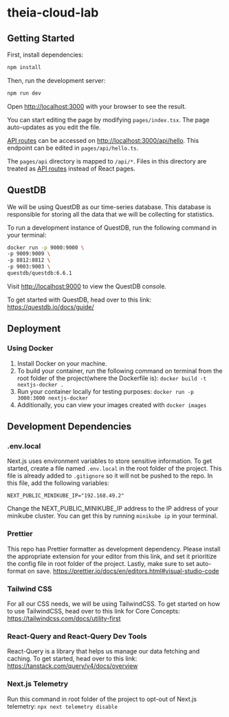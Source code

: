 # theia-cloud-lab

## Getting Started

First, install dependencies:

```bash
npm install
```

Then, run the development server:

```bash
npm run dev
```

Open [http://localhost:3000](http://localhost:3000) with your browser to see the result.

You can start editing the page by modifying `pages/index.tsx`. The page auto-updates as you edit the file.

[API routes](https://nextjs.org/docs/api-routes/introduction) can be accessed on [http://localhost:3000/api/hello](http://localhost:3000/api/hello). This endpoint can be edited in `pages/api/hello.ts`.

The `pages/api` directory is mapped to `/api/*`. Files in this directory are treated as [API routes](https://nextjs.org/docs/api-routes/introduction) instead of React pages.

## QuestDB

We will be using QuestDB as our time-series database. This database is responsible for storing all the data that we will be collecting for statistics.

To run a development instance of QuestDB, run the following command in your terminal:

```bash
docker run -p 9000:9000 \
-p 9009:9009 \
-p 8812:8812 \
-p 9003:9003 \
questdb/questdb:6.6.1
```

Visit [http://localhost:9000](http://localhost:9000) to view the QuestDB console.

To get started with QuestDB, head over to this link: https://questdb.io/docs/guide/

## Deployment

### Using Docker

1. Install Docker on your machine.
2. To build your container, run the following command on terminal from the root folder of the project(where the Dockerfile is): `docker build -t nextjs-docker .`
3. Run your container locally for testing purposes: `docker run -p 3000:3000 nextjs-docker`
4. Additionally, you can view your images created with `docker images`

## Development Dependencies

### .env.local

Next.js uses environment variables to store sensitive information. To get started, create a file named `.env.local` in the root folder of the project. This file is already added to `.gitignore` so it will not be pushed to the repo. In this file, add the following variables:

```
NEXT_PUBLIC_MINIKUBE_IP="192.168.49.2"
```

Change the NEXT_PUBLIC_MINIKUBE_IP address to the IP address of your minikube cluster. You can get this by running `minikube ip` in your terminal.

### Prettier

This repo has Prettier formatter as development dependency. Please install the appropriate extension for your editor from this link, and set it prioritize the config file in root folder of the project. Lastly, make sure to set auto-format on save. https://prettier.io/docs/en/editors.html#visual-studio-code

### Tailwind CSS

For all our CSS needs, we will be using TailwindCSS. To get started on how to use TailwindCSS, head over to this link for Core Concepts: https://tailwindcss.com/docs/utility-first

### React-Query and React-Query Dev Tools

React-Query is a library that helps us manage our data fetching and caching. To get started, head over to this link: https://tanstack.com/query/v4/docs/overview

### Next.js Telemetry

Run this command in root folder of the project to opt-out of Next.js telemetry: `npx next telemetry disable`
